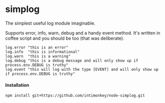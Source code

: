 # simplog

The simplest useful log module imaginable. 

Supports error, info, warn, debug and a handy event method.  It's
written in coffee script and you should be too (that was deliberate).

    log.error "this is an error"
    log.info  "this is informational"
    log.warn  "this is a warning"
    log.debug "this is a debug message and will only show up if process.env.DEBUG is truthy"
    log.event "this will log with the type [EVENT] and will only show up if process.env.DEBUG is truthy"

#### Installation
    npm install git+https://github.com/intimonkey/node-simplog.git



